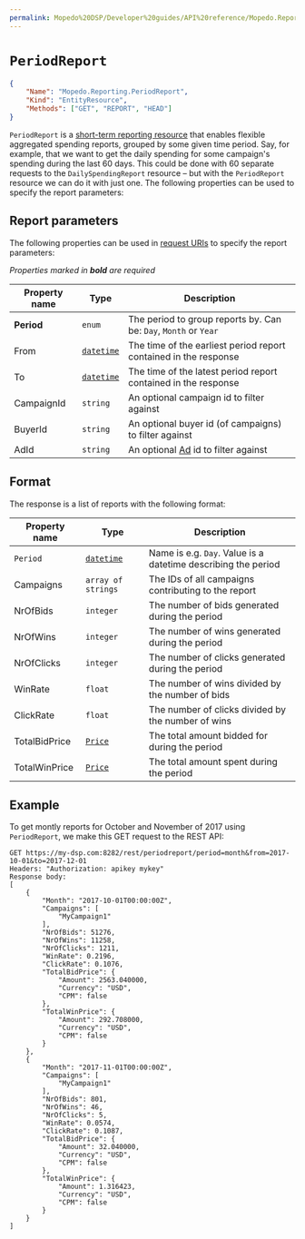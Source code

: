 ```yaml
---
permalink: Mopedo%20DSP/Developer%20guides/API%20reference/Mopedo.Reporting/PeriodReport/
---
```


# `PeriodReport`

```json
{
    "Name": "Mopedo.Reporting.PeriodReport",
    "Kind": "EntityResource",
    "Methods": ["GET", "REPORT", "HEAD"]
}
```

`PeriodReport` is a [short-term reporting resource](../Reporting%20overview#short-term-reports) that enables flexible aggregated spending reports, grouped by some given time period. Say, for example, that we want to get the daily spending for some campaign's spending during the last 60 days. This could be done with 60 separate requests to the `DailySpendingReport` resource – but with the `PeriodReport` resource we can do it with just one. The following properties can be used to specify the report parameters:

## Report parameters

The following properties can be used in [request URIs](../../../../../RESTar/Consuming%20a%20RESTar%20API/URI) to specify the report parameters:

_Properties marked in **bold** are required_

Property name | Type                         | Description
------------- | ---------------------------- | ----------------------------------------------------------------
**Period**    | `enum`                       | The period to group reports by. Can be: `Day`, `Month` or `Year`
From          | [`datetime`](../../Datetime) | The time of the earliest period report contained in the response
To            | [`datetime`](../../Datetime) | The time of the latest period report contained in the response
CampaignId    | `string`                     | An optional campaign id to filter against
BuyerId       | `string`                     | An optional buyer id (of campaigns) to filter against
AdId          | `string`                     | An optional [Ad](../../Mopedo.Bidding/Ad) id to filter against

## Format

The response is a list of reports with the following format:

Property name | Type                         | Description
------------- | ---------------------------- | -------------------------------------------------------------
`Period`      | [`datetime`](../../Datetime) | Name is e.g. `Day`. Value is a datetime describing the period
Campaigns     | `array of strings`           | The IDs of all campaigns contributing to the report
NrOfBids      | `integer`                    | The number of bids generated during the period
NrOfWins      | `integer`                    | The number of wins generated during the period
NrOfClicks    | `integer`                    | The number of clicks generated during the period
WinRate       | `float`                      | The number of wins divided by the number of bids
ClickRate     | `float`                      | The number of clicks divided by the number of wins
TotalBidPrice | [`Price`](../../Price)       | The total amount bidded for during the period
TotalWinPrice | [`Price`](../../Price)       | The total amount spent during the period

## Example

To get montly reports for October and November of 2017 using `PeriodReport`, we make this GET request to the REST API:

```
GET https://my-dsp.com:8282/rest/periodreport/period=month&from=2017-10-01&to=2017-12-01
Headers: "Authorization: apikey mykey"
Response body:
[
    {
        "Month": "2017-10-01T00:00:00Z",
        "Campaigns": [
            "MyCampaign1"
        ],
        "NrOfBids": 51276,
        "NrOfWins": 11258,
        "NrOfClicks": 1211,
        "WinRate": 0.2196,
        "ClickRate": 0.1076,
        "TotalBidPrice": {
            "Amount": 2563.040000,
            "Currency": "USD",
            "CPM": false
        },
        "TotalWinPrice": {
            "Amount": 292.708000,
            "Currency": "USD",
            "CPM": false
        }
    },
    {
        "Month": "2017-11-01T00:00:00Z",
        "Campaigns": [
            "MyCampaign1"
        ],
        "NrOfBids": 801,
        "NrOfWins": 46,
        "NrOfClicks": 5,
        "WinRate": 0.0574,
        "ClickRate": 0.1087,
        "TotalBidPrice": {
            "Amount": 32.040000,
            "Currency": "USD",
            "CPM": false
        },
        "TotalWinPrice": {
            "Amount": 1.316423,
            "Currency": "USD",
            "CPM": false
        }
    }
]
```
